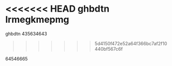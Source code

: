 <<<<<<< HEAD
ghbdtn lrmegkmepmg
=======
ghbdtn 435634643
>>>>>>> 5d4150f472e52a64f366bc7af2f10440bf567c6f

64546665